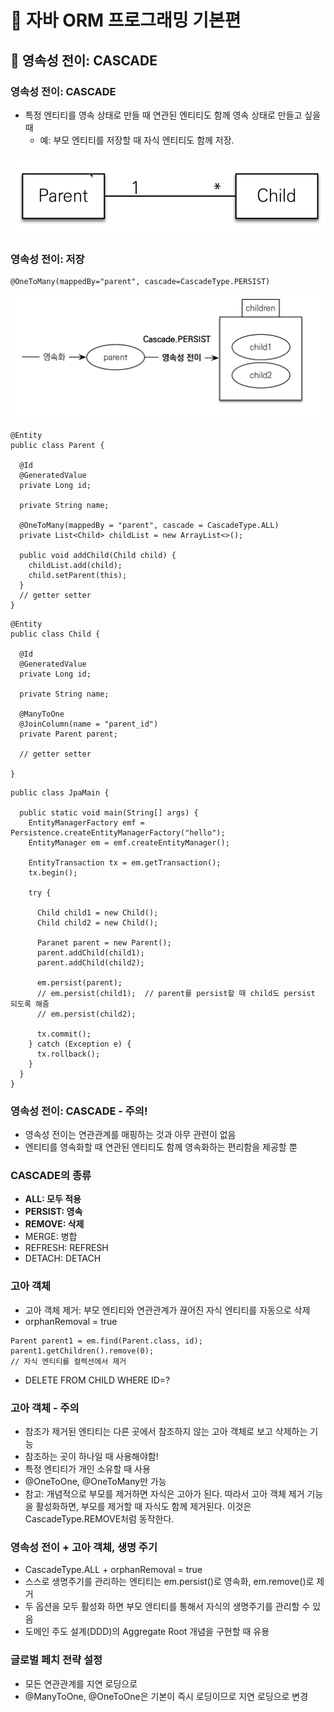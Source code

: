 # :book: 자바 ORM 프로그래밍 기본편

## :pushpin: 영속성 전이: CASCADE

### 영속성 전이: CASCADE

- 특정 엔티티를 영속 상태로 만들 때 연관된 엔티티도 함께 영속 상태로 만들고 싶을 때
    - 예: 부모 엔티티를 저장할 때 자식 엔티티도 함께 저장.
    
![영속성전이1](./image/영속성전이1.png)


### 영속성 전이: 저장

```
@OneToMany(mappedBy="parent", cascade=CascadeType.PERSIST)
```

![영속성전이저장](./image/영속성전이저장.PNG)


```
@Entity
public class Parent {

  @Id
  @GeneratedValue
  private Long id;
  
  private String name;
  
  @OneToMany(mappedBy = "parent", cascade = CascadeType.ALL)
  private List<Child> childList = new ArrayList<>();
  
  public void addChild(Child child) {
    childList.add(child);
    child.setParent(this);
  }
  // getter setter
}
```

```
@Entity
public class Child {

  @Id
  @GeneratedValue
  private Long id;
  
  private String name;
  
  @ManyToOne
  @JoinColumn(name = "parent_id")
  private Parent parent;
  
  // getter setter
  
}
```

```
public class JpaMain {

  public static void main(String[] args) {
    EntityManagerFactory emf = Persistence.createEntityManagerFactory("hello");
    EntityManager em = emf.createEntityManager();
    
    EntityTransaction tx = em.getTransaction();
    tx.begin();
    
    try {
      
      Child child1 = new Child();
      Child child2 = new Child();
      
      Paranet parent = new Parent();
      parent.addChild(child1);
      parent.addChild(child2);
      
      em.persist(parent);
      // em.persist(child1);  // parent를 persist할 때 child도 persist 되도록 해줌
      // em.persist(child2);
      
      tx.commit(); 
    } catch (Exception e) {
      tx.rollback();
    }
  }
}
```


### 영속성 전이: CASCADE - 주의!

- 영속성 전이는 연관관계를 매핑하는 것과 아무 관련이 없음
- 엔티티를 영속화할 때 연관된 엔티티도 함께 영속화하는 편리함을 제공할 뿐 


### CASCADE의 종류

- **ALL: 모두 적용**
- **PERSIST: 영속**
- **REMOVE: 삭제**
- MERGE: 병합
- REFRESH: REFRESH
- DETACH: DETACH


### 고아 객체
- 고아 객체 제거: 부모 엔티티와 연관관계가 끊어진 자식 엔티티를 자동으로 삭제
- orphanRemoval = true

```
Parent parent1 = em.find(Parent.class, id);
parent1.getChildren().remove(0);
// 자식 엔티티를 컬렉션에서 제거
```
 
- DELETE FROM CHILD WHERE ID=?


### 고아 객체 - 주의
- 참조가 제거된 엔티티는 다른 곳에서 참조하지 않는 고아 객체로 보고 삭제하는 기능
- 참조하는 곳이 하나일 때 사용해야함!
- 특정 엔티티가 개인 소유할 때 사용
- @OneToOne, @OneToMany만 가능
- 참고: 개념적으로 부모를 제거하면 자식은 고아가 된다. 따라서 고아 객체 제거 기능을 활성화하면,
부모를 제거할 때 자식도 함께 제거된다. 이것은 CascadeType.REMOVE처럼 동작한다.


### 영속성 전이 + 고아 객체, 생명 주기

- CascadeType.ALL + orphanRemoval = true
- 스스로 생명주기를 관리하는 엔티티는 em.persist()로 영속화,
em.remove()로 제거
- 두 옵션을 모두 활성화 하면 부모 엔티티를 통해서 자식의 생명주기를 관리할 수 있음
- 도메인 주도 설계(DDD)의 Aggregate Root 개념을 구현할 때 유용


### 글로벌 페치 전략 설정
- 모든 연관관계를 지연 로딩으로
- @ManyToOne, @OneToOne은 기본이 즉시 로딩이므로 지연 로딩으로 변경
